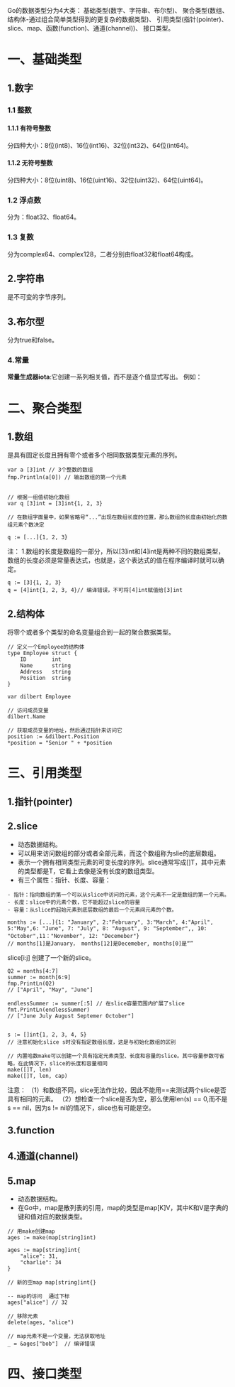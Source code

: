 Go的数据类型分为4大类：
基础类型(数字、字符串、布尔型)、
聚合类型(数组、结构体-通过组合简单类型得到的更复杂的数据类型)、
引用类型(指针(pointer)、slice、map、函数(function)、通道(channel))、
接口类型。


# 一、基础类型
## 1.数字
### 1.1 整数
#### 1.1.1 有符号整数
分四种大小：8位(int8)、16位(int16)、32位(int32)、64位(int64)。

#### 1.1.2 无符号整数
分四种大小：8位(uint8)、16位(uint16)、32位(uint32)、64位(uint64)。

### 1.2 浮点数
分为：float32、float64。

### 1.3 复数
分为complex64、complex128，二者分别由float32和float64构成。

## 2.字符串
是不可变的字节序列。

## 3.布尔型
分为true和false。

### 4.常量
**常量生成器iota**:它创建一系列相关值，而不是逐个值显式写出。
例如：


# 二、聚合类型
## 1.数组
是具有固定长度且拥有零个或者多个相同数据类型元素的序列。

```
var a [3]int // 3个整数的数组
fmp.Println(a[0]) // 输出数组的第一个元素


// 根据一组值初始化数组
var q [3]int = [3]int{1, 2, 3}

// 在数组字面量中，如果省略号“...”出现在数组长度的位置，那么数组的长度由初始化的数组元素个数决定

q := [...]{1, 2, 3}
```

注：
1.数组的长度是数组的一部分，所以[3]int和[4]int是两种不同的数组类型，数组的长度必须是常量表达式，也就是，这个表达式的值在程序编译时就可以确定。

```
q := [3]{1, 2, 3}
q = [4]int{1, 2, 3, 4}// 编译错误，不可将[4]int赋值给[3]int
```


## 2.结构体
将零个或者多个类型的命名变量组合到一起的聚合数据类型。

```
// 定义一个Employee的结构体
type Employee struct {
    ID        int
    Name      string 
    Address   string
    Position  string
}

var dilbert Employee

// 访问成员变量
dilbert.Name

// 获取成员变量的地址，然后通过指针来访问它
position := &dilbert.Position
*position = "Senior " + *position
```


# 三、引用类型
## 1.指针(pointer)
## 2.slice
- 动态数据结构。
- 可以用来访问数组的部分或者全部元素，而这个数组称为slie的底层数组。
- 表示一个拥有相同类型元素的可变长度的序列。slice通常写成[]T，其中元素的类型都是T，它看上去像是没有长度的数组类型。
- 有三个属性：指针、长度、容量：

```
- 指针：指向数组的第一个可以从slice中访问的元素，这个元素不一定是数组的第一个元素。
- 长度：slice中的元素个数，它不能超过slice的容量
- 容量：从slice的起始元素到底层数组的最后一个元素间元素的个数。
```

```
months := [...]{1: "January", 2:"February", 3:"March", 4:"April", 5:"May",6: "June", 7: "July", 8: "August", 9: "September",, 10: "October",11："November", 12: "Decemeber"}
// months[1]是January， months[12]是Decemeber, months[0]是“”
```

slice[i:j] 创建了一个新的slice。

```
Q2 = months[4:7]
summer := month[6:9]
fmp.PrintLn(Q2)
// ["April", "May", "June"]

endlessSummer := summer[:5] // 在slice容量范围内扩展了slice
fmt.PrintLn(endlessSummer)
// ["June July August Septemer October"]


s := []int{1, 2, 3, 4, 5}
// 注意初始化slice s时没有指定数组长度，这是与初始化数组的区别

// 内置哈数make可以创建一个具有指定元素类型、长度和容量的slice。其中容量参数可省略，在此情况下，slice的长度和容量相同
make([]T, len)
make([]T, len, cap)
```

注意：
（1）和数组不同，slice无法作比较，因此不能用==来测试两个slice是否具有相同的元素。
（2）想检查一个slice是否为空，那么使用len(s) == 0,而不是s == nil，因为s != nil的情况下，slice也有可能是空。


## 3.function
## 4.通道(channel)

## 5.map
- 动态数据结构。
- 在Go中，map是散列表的引用，map的类型是map[K]V，其中K和V是字典的键和值对应的数据类型。


```
// 用make创建map
ages := make(map[string]int)

ages := map[string]int{
    "alice": 31,
    "charlie": 34
}

// 新的空map map[string]int{}

-- map的访问  通过下标
ages["alice"] // 32

// 移除元素
delete(ages, "alice")

// map元素不是一个变量，无法获取地址
_ = &ages["bob"]  // 编译错误

```

# 四、接口类型